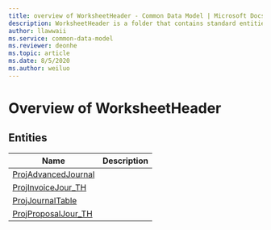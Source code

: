 ```yaml
---
title: overview of WorksheetHeader - Common Data Model | Microsoft Docs
description: WorksheetHeader is a folder that contains standard entities related to the Common Data Model.
author: llawwaii
ms.service: common-data-model
ms.reviewer: deonhe
ms.topic: article
ms.date: 8/5/2020
ms.author: weiluo
---
```


# Overview of WorksheetHeader


## Entities

|Name|Description|
|---|---|
|[ProjAdvancedJournal](ProjAdvancedJournal.md)||
|[ProjInvoiceJour_TH](ProjInvoiceJour_TH.md)||
|[ProjJournalTable](ProjJournalTable.md)||
|[ProjProposalJour_TH](ProjProposalJour_TH.md)||
